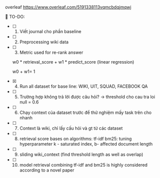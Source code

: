 overleaf https://www.overleaf.com/5191338113vqmcbdqjmqwj

📜 TO-DO:
- [ ] 1. Viết journal cho phần baseline
- [ ] 2. Preprocessing wiki data
- [ ] 3. Metric used for re-rank answer 

  w0 \* retrieval_score + w1 \* predict_score (linear regression)
  
  w0 + w1= 1 
- [x] 4. Run all dataset for base line: WIKI, UIT, SQUAD, FACEBOOK QA
- [ ] 5. Trường hợp không trả lời được câu hỏi?  -> threshold cho cau tra loi null = 0.6
- [ ] 6. Chạy context của dataset trước để thử nghiệm mấy task trên cho nhanh
- [ ] 7. Context là wiki, chỉ lấy cấu hỏi và gt từ các dataset
- [ ] 8. retrieval score bases on algorithms:
         tf-idf
         bm25: tuning hyperparameter k - saturated index, b- affected document length
- [ ] 9. sliding wiki_context (find threshold length as well as overlap)
- [ ] 10. model retrieval combining tf-idf and bm25  is highly considered according to a novel paper
